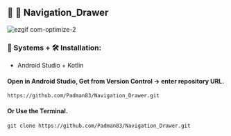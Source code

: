 ## 🤖 📱 Navigation_Drawer

![ezgif com-optimize-2](https://user-images.githubusercontent.com/45048950/92330959-87647800-f0a5-11ea-9738-558c370b9fdd.gif)

### 🧰 Systems + 🛠️ Installation:

* Android Studio + Kotlin 

#### Open in Android Studio, Get from Version Control -> enter repository URL.

```
https://github.com/Padman83/Navigation_Drawer.git
```

#### Or Use the Terminal.

```
git clone https://github.com/Padman83/Navigation_Drawer.git
